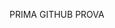 <span class="w3-center w3-padding-large w3-black w3-xlarge w3-wide w3-animate-opacity">PRIMA <span class="w3-hide-small">GITHUB</span> PROVA</span>
